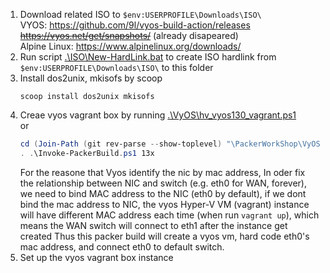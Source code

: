 1. Download related ISO to `$env:USERPROFILE\Downloads\ISO\`  
   VYOS: https://github.com/9l/vyos-build-action/releases ~~https://vyos.net/get/snapshots/~~ (already disapeared)  
   Alpine Linux: https://www.alpinelinux.org/downloads/
2. Run script [.\ISO\New-HardLink.bat](ISO/New-HardLink.bat) to create ISO hardlink from `$env:USERPROFILE\Downloads\ISO\` to this folder
3. Install dos2unix, mkisofs
   by scoop
   ```
   scoop install dos2unix mkisofs
   ```
4. Creae vyos vagrant box by running [.\VyOS\hv_vyos130_vagrant.ps1](VyOS/hv_vyos130_vagrant.ps1)  
   or
   ```powershell
   cd (Join-Path (git rev-parse --show-toplevel) "\PackerWorkShop\VyOS\")
   . .\Invoke-PackerBuild.ps1 13x
   ```
   For the reasone that Vyos identify the nic by mac address, In oder fix the relationship between NIC and switch (e.g. eth0 for WAN, forever), we need to bind MAC address to the NIC (eth0 by default), if we dont bind the mac address to NIC, the vyos Hyper-V VM (vagrant) instance will have different MAC address each time (when run `vagrant up`), which means the WAN switch will connect to eth1 after the instance get created
   Thus this packer build will create a vyos vm, hard code eth0's mac address, and connect eth0 to default switch. 
5. Set up the vyos vagrant box instance